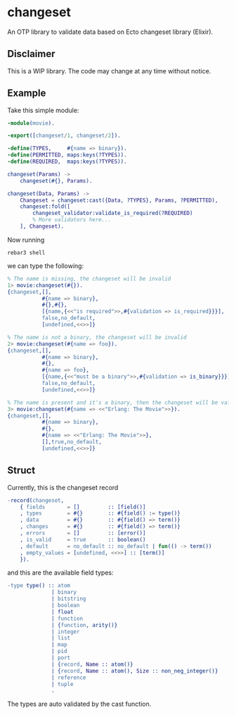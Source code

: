 # changeset

An OTP library to validate data based on Ecto changeset library (Elixir).

## Disclaimer

This is a WIP library. The code may change at any time without notice.

## Example

Take this simple module:

```erlang
-module(movie).

-export([changeset/1, changeset/2]).

-define(TYPES,     #{name => binary}).
-define(PERMITTED, maps:keys(?TYPES)).
-define(REQUIRED,  maps:keys(?TYPES)).

changeset(Params) ->
    changeset(#{}, Params).

changeset(Data, Params) ->
    Changeset = changeset:cast({Data, ?TYPES}, Params, ?PERMITTED),
    changeset:fold([
        changeset_validator:validate_is_required(?REQUIRED)
        % More validators here...
    ], Changeset).
```

Now running

```shell
rebar3 shell
```

we can type the following:

```erlang
% The name is missing, the changeset will be invalid
1> movie:changeset(#{}).
{changeset,[],
           #{name => binary},
           #{},#{},
           [{name,{<<"is required">>,#{validation => is_required}}}],
           false,no_default,
           [undefined,<<>>]}

% The name is not a binary, the changeset will be invalid
2> movie:changeset(#{name => foo}).
{changeset,[],
           #{name => binary},
           #{},
           #{name => foo},
           [{name,{<<"must be a binary">>,#{validation => is_binary}}}],
           false,no_default,
           [undefined,<<>>]}

% The name is present and it's a binary, then the changeset will be valid
3> movie:changeset(#{name => <<"Erlang: The Movie">>}).
{changeset,[],
           #{name => binary},
           #{},
           #{name => <<"Erlang: The Movie">>},
           [],true,no_default,
           [undefined,<<>>]}
```

## Struct

Currently, this is the changeset record

```erlang
-record(changeset,
    { fields       = []         :: [field()]
    , types        = #{}        :: #{field() := type()}
    , data         = #{}        :: #{field() => term()}
    , changes      = #{}        :: #{field() => term()}
    , errors       = []         :: [error()]
    , is_valid     = true       :: boolean()
    , default      = no_default :: no_default | fun(() -> term())
    , empty_values = [undefined, <<>>] :: [term()]
    }).
```

and this are the available field types:

```erlang
-type type() :: atom
              | binary
              | bitstring
              | boolean
              | float
              | function
              | {function, arity()}
              | integer
              | list
              | map
              | pid
              | port
              | {record, Name :: atom()}
              | {record, Name :: atom(), Size :: non_neg_integer()}
              | reference
              | tuple
              .
```

The types are auto validated by the cast function.
